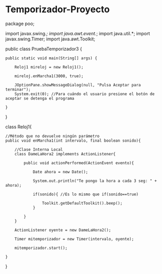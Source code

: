 # Temporizador-Proyecto
package poo;

import javax.swing.*;
import java.awt.event.*;
import java.util.*;
import javax.swing.Timer;
import java.awt.Toolkit;

public class PruebaTemporizador3 {

	public static void main(String[] args) {
		
		Reloj1 mireloj = new Reloj1();
		
		mireloj.enMarcha1(3000, true);
		
		JOptionPane.showMessageDialog(null, "Pulsa Aceptar para terminar");
		System.exit(0); //Para cuándo el usuario presione el botón de aceptar se detenga el programa

	}

}

class Reloj1{
	
	//Método que no devuelve ningún parámetro
	public void enMarcha1(int intervalo, final boolean sonido){
		
		//Clase Interna Local
		class DameLaHora2 implements ActionListener{
			
			public void actionPerformed(ActionEvent evento){
				
				Date ahora = new Date();
				
				System.out.println("Te pongo la hora a cada 3 seg: " + ahora);
				
				if(sonido){ //Es lo mismo que if(sonido==true)
					
					Toolkit.getDefaultToolkit().beep();
				}
							
			}
		}
		
		ActionListener oyente = new DameLaHora2();
		
		Timer mitemporizador = new Timer(intervalo, oyente);
		
		mitemporizador.start();
		
	}

}
